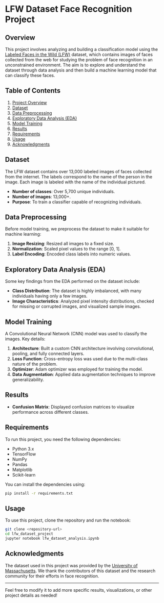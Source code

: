 # LFW Dataset Face Recognition Project

## Overview
This project involves analyzing and building a classification model using the [Labeled Faces in the Wild (LFW)](http://vis-www.cs.umass.edu/lfw/) dataset, which contains images of faces collected from the web for studying the problem of face recognition in an unconstrained environment. The aim is to explore and understand the dataset through data analysis and then build a machine learning model that can classify these faces.

## Table of Contents
1. [Project Overview](#overview)
2. [Dataset](#dataset)
3. [Data Preprocessing](#data-preprocessing)
4. [Exploratory Data Analysis (EDA)](#eda)
5. [Model Training](#model-training)
6. [Results](#results)
7. [Requirements](#requirements)
8. [Usage](#usage)
9. [Acknowledgments](#acknowledgments)

## Dataset
The LFW dataset contains over 13,000 labeled images of faces collected from the internet. The labels correspond to the name of the person in the image. Each image is labeled with the name of the individual pictured.

- **Number of classes**: Over 5,700 unique individuals.
- **Number of images**: 13,000+.
- **Purpose**: To train a classifier capable of recognizing individuals.

## Data Preprocessing
Before model training, we preprocess the dataset to make it suitable for machine learning:

1. **Image Resizing**: Resized all images to a fixed size.
2. **Normalization**: Scaled pixel values to the range [0, 1].
3. **Label Encoding**: Encoded class labels into numeric values.

## Exploratory Data Analysis (EDA)
Some key findings from the EDA performed on the dataset include:

- **Class Distribution**: The dataset is highly imbalanced, with many individuals having only a few images.
- **Image Characteristics**: Analyzed pixel intensity distributions, checked for missing or corrupted images, and visualized sample images.

## Model Training
A Convolutional Neural Network (CNN) model was used to classify the images. Key details:

1. **Architecture**: Built a custom CNN architecture involving convolutional, pooling, and fully connected layers.
2. **Loss Function**: Cross-entropy loss was used due to the multi-class nature of the problem.
3. **Optimizer**: Adam optimizer was employed for training the model.
4. **Data Augmentation**: Applied data augmentation techniques to improve generalizability.

## Results
- **Confusion Matrix**: Displayed confusion matrices to visualize performance across different classes.

## Requirements
To run this project, you need the following dependencies:

- Python 3.x
- TensorFlow
- NumPy
- Pandas
- Matplotlib
- Scikit-learn

You can install the dependencies using:

```bash
pip install -r requirements.txt
```

## Usage
To use this project, clone the repository and run the notebook:

```bash
git clone <repository-url>
cd lfw_dataset_project
jupyter notebook lfw_dataset_analysis.ipynb
```

## Acknowledgments
The dataset used in this project was provided by the [University of Massachusetts](http://vis-www.cs.umass.edu/lfw/). We thank the contributors of this dataset and the research community for their efforts in face recognition.

---

Feel free to modify it to add more specific results, visualizations, or other project details as needed!
